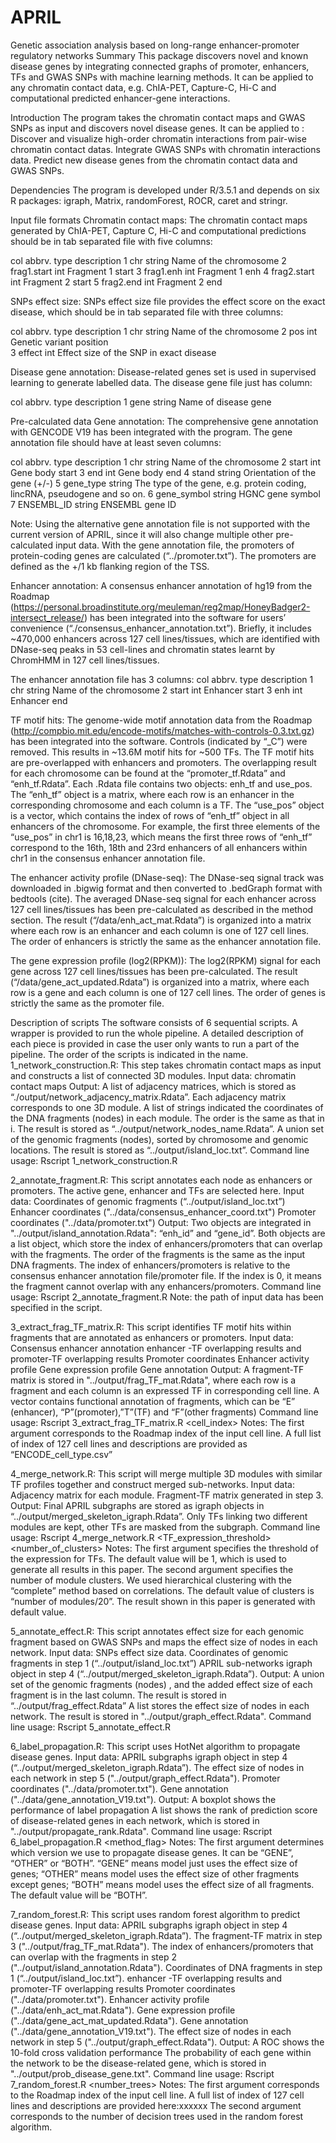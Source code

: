 # APRIL
Genetic association analysis based on long-range enhancer-promoter regulatory networks
Summary
This package discovers novel and known disease genes by integrating connected graphs of promoter, enhancers, TFs and GWAS SNPs with machine learning methods. It can be applied to any chromatin contact data, e.g. ChIA-PET, Capture-C, Hi-C and computational predicted enhancer-gene interactions.

Introduction
The program takes the chromatin contact maps and GWAS SNPs as input and discovers novel disease genes. It can be applied to :
Discover and visualize high-order chromatin interactions from pair-wise chromatin contact datas.
Integrate GWAS SNPs with chromatin interactions data.
Predict new disease genes from the chromatin contact data and GWAS SNPs.

Dependencies
The program is developed under R/3.5.1 and depends on six R packages: igraph, Matrix, randomForest, ROCR, caret and stringr.

Input file formats
Chromatin contact maps: The chromatin contact maps generated by ChIA-PET, Capture C, Hi-C and computational predictions should be in tab separated file with five columns:

col
abbrv.
type
description
1
chr
string
Name of the chromosome
2
frag1.start
int
Fragment 1 start
3
frag1.enh
int
Fragment 1 enh
4
frag2.start
int
Fragment 2 start
5
frag2.end
int
Fragment 2 end

SNPs effect size: SNPs effect size file provides the effect score on the exact disease, which should be in tab separated file with three columns:

col
abbrv.
type
description
1
chr
string
Name of the chromosome
2
pos 
int
Genetic variant position  
3
effect
int
Effect size of the SNP in exact disease

Disease gene annotation: Disease-related genes set is used in supervised learning to generate labelled data. The disease gene file just has column:

col
abbrv.
type
description
1
gene
string
Name of disease gene


Pre-calculated data
Gene annotation: The comprehensive gene annotation with GENCODE V19 has been integrated with the program. The gene annotation file should have at least seven columns:

col
abbrv.
type
description
1
chr
string
Name of the chromosome
2
start
int
Gene body start
3
end
int
Gene body end
4
stand
string
Orientation of the gene (+/-)
5
gene_type
string
The type of the gene, e.g. protein coding, lincRNA, pseudogene and so on.
6
gene_symbol
string
HGNC gene symbol
7
ENSEMBL_ID
string
ENSEMBL gene ID

Note: Using the alternative gene annotation file is not supported with the current version of APRIL, since it will also change multiple other pre-calculated input data. 
With the gene annotation file, the promoters of protein-coding genes are calculated (“../promoter.txt”). The promoters are defined as the +/1 kb flanking region of the TSS.

Enhancer annotation: A consensus enhancer annotation of hg19 from the Roadmap (https://personal.broadinstitute.org/meuleman/reg2map/HoneyBadger2-intersect_release/) has been integrated into the software for users’ convenience (“./consensus_enhancer_annotation.txt”). Briefly, it includes ~470,000 enhancers across 127 cell lines/tissues, which are identified with DNase-seq peaks in 53 cell-lines and chromatin states learnt by ChromHMM in 127 cell lines/tissues. 

The enhancer annotation file has 3 columns:
col
abbrv.
type
description
1
chr
string
Name of the chromosome
2
start
int
Enhancer start
3
enh
int
Enhancer end


TF motif hits: The genome-wide motif annotation data from the Roadmap (http://compbio.mit.edu/encode-motifs/matches-with-controls-0.3.txt.gz) has been integrated into the software. Controls (indicated by “_C”) were removed. This results in ~13.6M motif hits for ~500 TFs. The TF motif hits are pre-overlapped with enhancers and promoters. The overlapping result for each chromosome can be found at the “promoter_tf.Rdata” and “enh_tf.Rdata”. Each .Rdata file contains two objects: enh_tf and use_pos. The “enh_tf” object is a matrix, where each row is an enhancer in the corresponding chromosome and each column is a TF. The “use_pos” object is a vector, which contains the index of rows of “enh_tf” object in all enhancers of the chromosome. For example, the first three elements of the “use_pos” in chr1 is 16,18,23, which means the first three rows of “enh_tf” correspond to the 16th, 18th and 23rd enhancers of all enhancers within chr1 in the consensus enhancer annotation file. 

The enhancer activity profile (DNase-seq): The DNase-seq signal track was downloaded in .bigwig format and then converted to .bedGraph format with bedtools (cite). The averaged DNase-seq signal for each enhancer across 127 cell lines/tissues has been pre-calculated as described in the method section. The result (“/data/enh_act_mat.Rdata”) is organized into a matrix where each row is an enhancer and each column is one of 127 cell lines. The order of enhancers is strictly the same as the enhancer annotation file.

The gene expression profile (log2(RPKM)): The log2(RPKM) signal for each gene across 127 cell lines/tissues has been pre-calculated. The result (“/data/gene_act_updated.Rdata”) is organized into a matrix, where each row is a gene and each column is one of 127 cell lines. The order of genes is strictly the same as the promoter file.

Description of scripts
The software consists of 6 sequential scripts. A wrapper is provided to run the whole pipeline. A detailed description of each piece is provided in case the user only wants to run a part of the pipeline. The order of the scripts is indicated in the name.
1_network_construction.R: This step takes chromatin contact maps as input and constructs a list of connected 3D modules.
Input data: chromatin contact maps
Output: 
A list of adjacency matrices, which is stored as “./output/network_adjacency_matrix.Rdata”. Each adjacency matrix corresponds to one 3D module.
A list of strings indicated the coordinates of the DNA fragments (nodes) in each module. The order is the same as that in i. The result is stored as “../output/network_nodes_name.Rdata”.
A union set of the genomic fragments (nodes), sorted  by chromosome and genomic locations. The result is stored as “../output/island_loc.txt”.
Command line usage: 
	Rscript 1_network_construction.R <path to the chromatin contact data>

2_annotate_fragment.R: This script annotates each node as enhancers or promoters. The active gene, enhancer and TFs are selected here.
Input data: 
Coordinates of genomic fragments (“../output/island_loc.txt”)
Enhancer coordinates ("../data/consensus_enhancer_coord.txt")
Promoter coordinates ("../data/promoter.txt")
Output:
Two objects are integrated in "../output/island_annotation.Rdata": “enh_id” and “gene_id”. Both objects are a list object, which store the index of enhancers/promoters that can overlap with the fragments. The order of the fragments is the same as the input DNA fragments. The index of enhancers/promoters is relative to the consensus enhancer annotation file/promoter file. If the index is 0, it means the fragment cannot overlap with any enhancers/promoters. 
Command line usage:
Rscript 2_annotate_fragment.R
Note: the path of input data has been specified in the script.

3_extract_frag_TF_matrix.R: This script identifies TF motif hits within fragments that are annotated as enhancers or promoters.
Input data:
Consensus enhancer annotation
enhancer -TF overlapping results and promoter-TF overlapping results
Promoter coordinates
Enhancer activity profile
Gene expression profile
Gene annotation
Output:
A fragment-TF matrix is stored in "../output/frag_TF_mat.Rdata", where each row is a fragment and each column is an expressed TF in corresponding cell line.
A vector contains functional annotation of fragments, which can be “E” (enhancer), “P”(promoter),”T”(TF) and “F”(other fragments)
Command line usage:
Rscript 3_extract_frag_TF_matrix.R <cell_index>
Notes: The first argument corresponds to the Roadmap index of the input cell line. A full list of index of 127 cell lines and descriptions are provided as “ENCODE_cell_type.csv”

4_merge_network.R: This script will merge multiple 3D modules with similar TF profiles together and construct merged sub-networks.
Input data:
Adjacency matrix for each module.
Fragment-TF matrix generated in step 3.
Output:
Final APRIL subgraphs are stored as igraph objects in “../output/merged_skeleton_igraph.Rdata”. Only TFs linking two different modules are kept, other TFs are masked from the subgraph.
Command line usage: 
Rscript 4_merge_network.R <TF_expression_threshold> <number_of_clusters>
Notes: 
The first argument specifies the threshold of the expression for TFs. The default value will be 1, which is used to generate all results in this paper.
The second argument specifies the number of module clusters. We used hierarchical clustering with the “complete” method based on  correlations.  The default value of clusters is “number of modules/20”. The result shown in this paper is generated with default value.

5_annotate_effect.R: This script annotates effect size for each genomic fragment based on GWAS SNPs and maps the effect size of nodes in each network.
Input data:
SNPs effect size data.
Coordinates of genomic fragments in step 1 (“../output/island_loc.txt”)
APRIL sub-networks igraph object in step 4 (“../output/merged_skeleton_igraph.Rdata”).
Output:
 A union set of the genomic fragments (nodes) , and the added effect size of each fragment is in the last column. The result is stored in “../output/frag_effect.Rdata”
A list stores the effect size of nodes in each network. The result is stored in "../output/graph_effect.Rdata".
Command line usage: 
Rscript 5_annotate_effect.R <path to the SNP effect size data> 

6_label_propagation.R: This script uses HotNet algorithm to propagate disease genes.
Input data:
APRIL subgraphs igraph object in step 4 (“../output/merged_skeleton_igraph.Rdata”).
The effect size of nodes in each network in step 5 ("../output/graph_effect.Rdata").
Promoter coordinates ("../data/promoter.txt").
Gene annotation ("../data/gene_annotation_V19.txt").
Output:
A boxplot shows the performance of label propagation
A list shows the rank of prediction score of disease-related genes in each network, which is stored in "../output/propagate_rank.Rdata".
Command line usage: 
Rscript 6_label_propagation.R <method_flag> 
Notes: 
The first argument determines which version we use to propagate disease genes. It can be “GENE”, “OTHER” or “BOTH”. “GENE” means model just uses the effect size of genes; “OTHER” means model uses the effect size of other fragments except genes; “BOTH” means model uses the effect size of all fragments. The default value will be “BOTH”.

7_random_forest.R: This script uses random forest algorithm to predict disease genes.
Input data:
APRIL subgraphs igraph object in step 4 (“../output/merged_skeleton_igraph.Rdata”).
The fragment-TF matrix in step 3 ("../output/frag_TF_mat.Rdata").
The index of enhancers/promoters that can overlap with the fragments in step 2 ("../output/island_annotation.Rdata").
Coordinates of DNA fragments in step 1 (“../output/island_loc.txt”).
enhancer -TF overlapping results and promoter-TF overlapping results
Promoter coordinates ("../data/promoter.txt").
Enhancer activity profile ("../data/enh_act_mat.Rdata").
Gene expression profile ("../data/gene_act_mat_updated.Rdata").
Gene annotation ("../data/gene_annotation_V19.txt").
The effect size of nodes in each network in step 5 ("../output/graph_effect.Rdata").
Output:
A ROC shows the 10-fold cross validation performance
The probability of each gene within the network to be the disease-related gene, which is stored in "../output/prob_disease_gene.txt".
Command line usage: 
Rscript 7_random_forest.R <cell line index> <number_trees> <path to the disease gene data> 
Notes: 
The first argument corresponds to the Roadmap index of the input cell line. A full list of index of 127 cell lines and descriptions are provided here:xxxxxx
The second argument corresponds to the number of decision trees used in the random forest algorithm.
